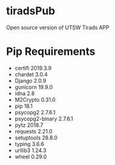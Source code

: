 # tiradsPub
 Open source version of UTSW Tirads APP


 # Pip Requirements

 - certifi         2019.3.9
 - chardet         3.0.4
 - Django          2.0.9
 - gunicorn        19.9.0
 - idna            2.8
 - M2Crypto        0.31.0
 - pip             18.1
 - psycopg2        2.7.6.1
 - psycopg2-binary 2.7.6.1
 - pytz            2018.7
 - requests        2.21.0
 - setuptools      28.8.0
 - typing          3.6.6
 - urllib3         1.24.3
 - wheel           0.29.0

